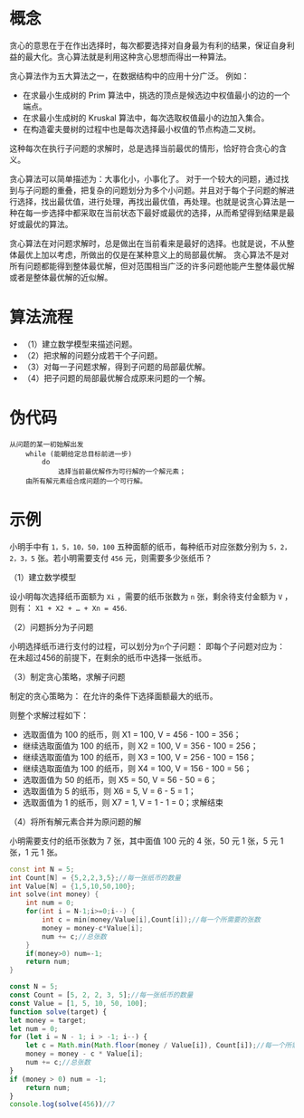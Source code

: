
# 概念
贪心的意思在于在作出选择时，每次都要选择对自身最为有利的结果，保证自身利益的最大化。贪心算法就是利用这种贪心思想而得出一种算法。

贪心算法作为五大算法之一，在数据结构中的应用十分广泛。
例如：
* 在求最小生成树的 Prim 算法中，挑选的顶点是候选边中权值最小的边的一个端点。
* 在求最小生成树的 Kruskal 算法中，每次选取权值最小的边加入集合。
* 在构造霍夫曼树的过程中也是每次选择最小权值的节点构造二叉树。

这种每次在执行子问题的求解时，总是选择当前最优的情形，恰好符合贪心的含义。

贪心算法可以简单描述为：大事化小，小事化了。
对于一个较大的问题，通过找到与子问题的重叠，把复杂的问题划分为多个小问题。并且对于每个子问题的解进行选择，找出最优值，进行处理，再找出最优值，再处理。也就是说贪心算法是一种在每一步选择中都采取在当前状态下最好或最优的选择，从而希望得到结果是最好或最优的算法。

贪心算法在对问题求解时，总是做出在当前看来是最好的选择。也就是说，不从整体最优上加以考虑，所做出的仅是在某种意义上的局部最优解。
贪心算法不是对所有问题都能得到整体最优解，但对范围相当广泛的许多问题他能产生整体最优解或者是整体最优解的近似解。

# 算法流程
* （1）建立数学模型来描述问题。
* （2）把求解的问题分成若干个子问题。
* （3）对每一子问题求解，得到子问题的局部最优解。
* （4）把子问题的局部最优解合成原来问题的一个解。

# 伪代码
```
从问题的某一初始解出发
    while (能朝给定总目标前进一步) 
        do
            选择当前最优解作为可行解的一个解元素；
    由所有解元素组合成问题的一个可行解。
```

# 示例
小明手中有 `1，5，10，50，100` 五种面额的纸币，每种纸币对应张数分别为 `5，2，2，3，5` 张。若小明需要支付 `456` 元，则需要多少张纸币？

（1）建立数学模型

设小明每次选择纸币面额为 `Xi` ，需要的纸币张数为 `n` 张，剩余待支付金额为 `V` ，则有：
`X1 + X2 + … + Xn = 456`.

（2）问题拆分为子问题

小明选择纸币进行支付的过程，可以划分为`n`个子问题：
即每个子问题对应为：
在未超过456的前提下，在剩余的纸币中选择一张纸币。

（3）制定贪心策略，求解子问题

制定的贪心策略为：
在允许的条件下选择面额最大的纸币。

则整个求解过程如下：
* 选取面值为 100 的纸币，则 X1 = 100, V = 456 - 100 = 356；
* 继续选取面值为 100 的纸币，则 X2 = 100, V = 356 - 100 = 256；
* 继续选取面值为 100 的纸币，则 X3 = 100, V = 256 - 100 = 156；
* 继续选取面值为 100 的纸币，则 X4 = 100, V = 156 - 100 = 56；
* 选取面值为 50 的纸币，则 X5 = 50, V = 56 - 50 = 6；
* 选取面值为 5 的纸币，则 X6 = 5, V = 6 - 5 = 1；
* 选取面值为 1 的纸币，则 X7 = 1, V = 1 - 1 = 0；求解结束

（4）将所有解元素合并为原问题的解

小明需要支付的纸币张数为 7 张，其中面值 100 元的 4 张，50 元 1 张，5 元 1 张，1 元 1 张。

```c++
const int N = 5; 
int Count[N] = {5,2,2,3,5};//每一张纸币的数量 
int Value[N] = {1,5,10,50,100};
int solve(int money) {
    int num = 0;
    for(int i = N-1;i>=0;i--) {
        int c = min(money/Value[i],Count[i]);//每一个所需要的张数 
        money = money-c*Value[i];
        num += c;//总张数 
    }
    if(money>0) num=-1;
    return num;
}
```

```js
const N = 5;
const Count = [5, 2, 2, 3, 5];//每一张纸币的数量 
const Value = [1, 5, 10, 50, 100];
function solve(target) {
let money = target;
let num = 0;
for (let i = N - 1; i > -1; i--) {
    let c = Math.min(Math.floor(money / Value[i]), Count[i]);//每一个所需要的张数 
    money = money - c * Value[i];
    num += c;//总张数 
}
if (money > 0) num = -1;
    return num;
}
console.log(solve(456))//7
```
